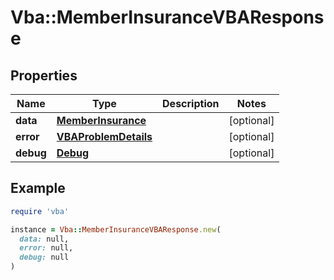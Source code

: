 # Vba::MemberInsuranceVBAResponse

## Properties

| Name | Type | Description | Notes |
| ---- | ---- | ----------- | ----- |
| **data** | [**MemberInsurance**](MemberInsurance.md) |  | [optional] |
| **error** | [**VBAProblemDetails**](VBAProblemDetails.md) |  | [optional] |
| **debug** | [**Debug**](Debug.md) |  | [optional] |

## Example

```ruby
require 'vba'

instance = Vba::MemberInsuranceVBAResponse.new(
  data: null,
  error: null,
  debug: null
)
```

